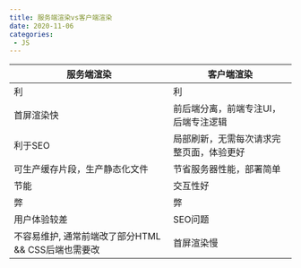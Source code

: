 ```yaml
---
title: 服务端渲染vs客户端渲染
date: 2020-11-06
categories:
 - JS
---
```


服务端渲染 | 客户端渲染
---|---
利 | 利
首屏渲染快 | 前后端分离，前端专注UI，后端专注逻辑
利于SEO | 局部刷新，无需每次请求完整页面，体验更好
可生产缓存片段，生产静态化文件 | 节省服务器性能，部署简单
节能 | 交互性好
弊 | 弊
用户体验较差 | SEO问题
不容易维护, 通常前端改了部分HTML && CSS后端也需要改 | 首屏渲染慢
